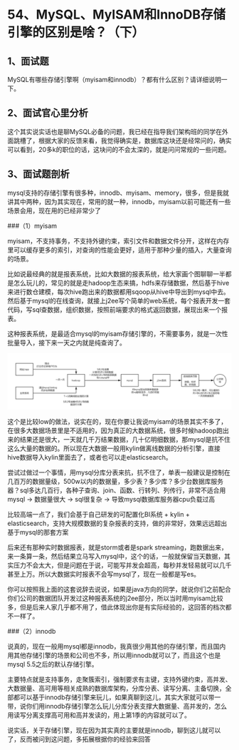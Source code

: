 # 54、MySQL、MyISAM和InnoDB存储引擎的区别是啥？（下）

## 1、面试题

MySQL有哪些存储引擎啊（myisam和innodb）？都有什么区别？请详细说明一下。

 

## 2、面试官心里分析

这个其实说实话也是聊MySQL必备的问题，我已经在指导我们架构班的同学在外面跳槽了，根据大家的反馈来看，我觉得确实是，数据库这块还是经常问的，确实可以看到，20多k的职位的话，这块问的不会太深的，就是问问常规的一些问题。

 

## 3、面试题剖析

mysql支持的存储引擎有很多种，innodb、myisam、memory，很多，但是我就讲其中两种，因为其实现在，常用的就一种，innodb，myisam以前可能还有一些场景会用，现在用的已经非常少了

 

###（1）myisam

myisam，不支持事务，不支持外键约束，索引文件和数据文件分开，这样在内存里可以缓存更多的索引，对查询的性能会更好，适用于那种少量的插入，大量查询的场景。

 

比如说最经典的就是报表系统，比如大数据的报表系统，给大家画个图聊聊一半都是怎么玩儿的，常见的就是走hadoop生态来搞，hdfs来存储数据，然后基于hive来进行数仓建模，每次hive跑出来的数据都用sqoop从hive中导出到mysql中去。然后基于mysql的在线查询，就接上j2ee写个简单的web系统，每个报表开发一套代码，写sql查数据，组织数据，按照前端要求的格式返回数据，展现出来一个报表。

 

这种报表系统，是最适合mysql的myisam存储引擎的，不需要事务，就是一次性批量导入，接下来一天之内就是纯查询了。

![基于myisam存储引擎做报表系统](images/54/01.png)

这个是比较low的做法，说实在的，现在你要让我说myisam的场景其实不多了，在很多大数据场景里是不适用的，因为真正的大数据系统，很多时候hadoop跑出来的结果还是很大，一天就几千万结果数据，几十亿明细数据，那mysql是抗不住这么大量的数据的。所以现在大数据一般用kylin做离线数据的分析引擎，直接hive数据导入kylin里面去了，或者也可以走elasticsearch。

 

尝试过做过一个事情，用mysql分库分表来抗，抗不住了，单表一般建议是控制在几百万的数据量级，500w以内的数据量，多少表？多少库？多少台数据库服务器？sql多达几百行，各种子查询、join、函数、行转列、列传行，非常不适合用mysql -> 数据量很大 -> sql很复杂 -> 导致mysql数据库服务器cpu负载过高

 

比较高端一点了，我们会基于自己研发的可配置化BI系统 + kylin + elasticsearch，支持大规模数据的复杂报表的支持，做的非常好，效果远远超出基于mysql的那套方案

 

后来还有那种实时数据报表，就是storm或者是spark streaming，跑数据出来，来一条算一条，然后结果立马写入mysql中，这个的话，一般就保留当天数据，其实压力不会太大，但是问题在于说，可能写并发会超高，每秒并发轻易就可以几千甚至上万。所以大数据实时报表不会写mysql了，现在一般都是写es。

 

你可以按照我上面的这套说辞去说说，如果是java方向的同学，就说你们之前配合你们公司的数据团队开发过这种报表系统的j2ee部分，所以当时用myisam比较多，但是后来人家几乎都不用了，借此体现出你是有实际经验的，这回答的档次都不一样了。

 

###（2）innodb

说真的，现在一般用mysql都是innodb，我真很少用其他的存储引擎，而且国内用其他存储引擎的场景和公司也不多，所以用innodb就可以了，而且这个也是mysql 5.5之后的默认存储引擎。

 

主要特点就是支持事务，走聚簇索引，强制要求有主键，支持外键约束，高并发、大数据量、高可用等相关成熟的数据库架构，分库分表、读写分离、主备切换，全部都可以基于innodb存储引擎来玩儿，如果真聊到这儿，其实大家就可以带一带，说你们用innodb存储引擎怎么玩儿分库分表支撑大数据量、高并发的，怎么用读写分离支撑高可用和高并发读的，用上第1季的内容就可以了。

 

说实话，关于存储引擎，现在因为其实真的主要就是innodb，聊到这儿就可以了，反而被问到这问题，多拓展根据你的经验来回答

